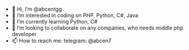 - 👋 Hi, I’m @abcentgg
- 👀 I’m interested in coding on PHP, Python, C#, Java
- 🌱 I’m currently learning Python, C#
- 💞️ I’m looking to collaborate on any companies, who needs middle php developer
- 📫 How to reach me: telegram: @abcen7
